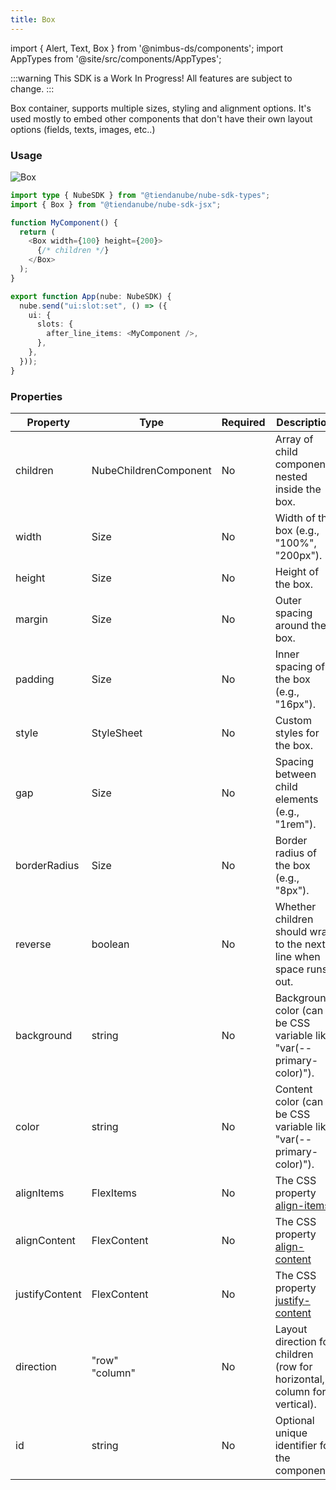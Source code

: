 ```yaml
---
title: Box
---
```


import { Alert, Text, Box } from '@nimbus-ds/components';
import AppTypes from '@site/src/components/AppTypes';

:::warning
This SDK is a Work In Progress! All features are subject to change.
:::

Box container, supports multiple sizes, styling and alignment options.
It's used mostly to embed other components that don't have their own layout options (fields, texts, images, etc..)

### Usage

![Box](../../../../static/img/pt/nube-sdk-ui-box-1.png "Box")

```typescript title="Example"
import type { NubeSDK } from "@tiendanube/nube-sdk-types";
import { Box } from "@tiendanube/nube-sdk-jsx";

function MyComponent() {
  return (
    <Box width={100} height={200}>
      {/* children */}
    </Box>
  );
}

export function App(nube: NubeSDK) {
  nube.send("ui:slot:set", () => ({
    ui: {
      slots: {
        after_line_items: <MyComponent />,
      },
    },
  }));
}
```

### Properties

| Property       | Type                  | Required | Description                                                                                          |
| -------------- | --------------------- | -------- | ---------------------------------------------------------------------------------------------------- |
| children       | NubeChildrenComponent | No       | Array of child components nested inside the box.                                                     |
| width          | Size                  | No       | Width of the box (e.g., "100%", "200px").                                                            |
| height         | Size                  | No       | Height of the box.                                                                                   |
| margin         | Size                  | No       | Outer spacing around the box.                                                                        |
| padding        | Size                  | No       | Inner spacing of the box (e.g., "16px").                                                             |
| style          | StyleSheet            | No       | Custom styles for the box.                                                                           |
| gap            | Size                  | No       | Spacing between child elements (e.g., "1rem").                                                       |
| borderRadius   | Size                  | No       | Border radius of the box (e.g., "8px").                                                              |
| reverse        | boolean               | No       | Whether children should wrap to the next line when space runs out.                                   |
| background     | string                | No       | Background color (can be CSS variable like "var(--primary-color)").                                  |
| color          | string                | No       | Content color (can be CSS variable like "var(--primary-color)").                                     |
| alignItems     | FlexItems             | No       | The CSS property [align-items](https://developer.mozilla.org/en-US/docs/Web/CSS/align-items)         |
| alignContent   | FlexContent           | No       | The CSS property [align-content](https://developer.mozilla.org/en-US/docs/Web/CSS/align-content)     |
| justifyContent | FlexContent           | No       | The CSS property [justify-content](https://developer.mozilla.org/en-US/docs/Web/CSS/justify-content) |
| direction      | "row"<br/>"column"    | No       | Layout direction for children (row for horizontal, column for vertical).                             |
| id             | string                | No       | Optional unique identifier for the component.                                                        |
